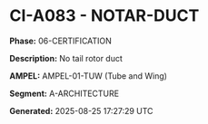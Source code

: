 # CI-A083 - NOTAR-DUCT

**Phase:** 06-CERTIFICATION

**Description:** No tail rotor duct

**AMPEL:** AMPEL-01-TUW (Tube and Wing)

**Segment:** A-ARCHITECTURE

**Generated:** 2025-08-25 17:27:29 UTC
